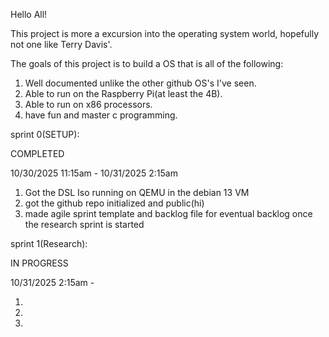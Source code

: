 Hello All!

This project is more a excursion into the operating system world, hopefully not one like Terry Davis'. 

The goals of this project is to build a OS that is all of the following:

1. Well documented unlike the other github OS's I've seen.
2. Able to run on the Raspberry Pi(at least the 4B).
3. Able to run on x86 processors.
4. have fun and master c programming.


sprint 0(SETUP):

COMPLETED 

10/30/2025 11:15am    -    10/31/2025 2:15am

1. Got the DSL Iso running on QEMU in the debian 13 VM
2. got the github repo initialized  and public(hi)
3. made agile sprint template and backlog file for eventual backlog once the research sprint is started


sprint  1(Research):  

IN PROGRESS

10/31/2025 2:15am    -    

1.
2.
3.
